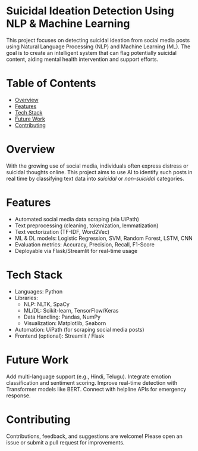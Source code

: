 # Suicidal Ideation Detection Using NLP & Machine Learning

This project focuses on detecting suicidal ideation from social media posts using Natural Language Processing (NLP) and Machine Learning (ML). The goal is to create an intelligent system that can flag potentially suicidal content, aiding mental health intervention and support efforts.

# Table of Contents

- [Overview](#overview)
- [Features](#features)
- [Tech Stack](#tech-stack)
- [Future Work](#future-work)
- [Contributing](#contributing)


# Overview

With the growing use of social media, individuals often express distress or suicidal thoughts online. This project aims to use AI to identify such posts in real time by classifying text data into *suicidal* or *non-suicidal* categories.


# Features

- Automated social media data scraping (via UiPath)
- Text preprocessing (cleaning, tokenization, lemmatization)
- Text vectorization (TF-IDF, Word2Vec)
- ML & DL models: Logistic Regression, SVM, Random Forest, LSTM, CNN
- Evaluation metrics: Accuracy, Precision, Recall, F1-Score
- Deployable via Flask/Streamlit for real-time usage


# Tech Stack

- Languages: Python
- Libraries: 
  - NLP: NLTK, SpaCy
  - ML/DL: Scikit-learn, TensorFlow/Keras
  - Data Handling: Pandas, NumPy
  - Visualization: Matplotlib, Seaborn
- Automation: UiPath (for scraping social media posts)
- Frontend (optional): Streamlit / Flask

# Future Work

Add multi-language support (e.g., Hindi, Telugu).
Integrate emotion classification and sentiment scoring.
Improve real-time detection with Transformer models like BERT.
Connect with helpline APIs for emergency response.

# Contributing

Contributions, feedback, and suggestions are welcome!
Please open an issue or submit a pull request for improvements.
